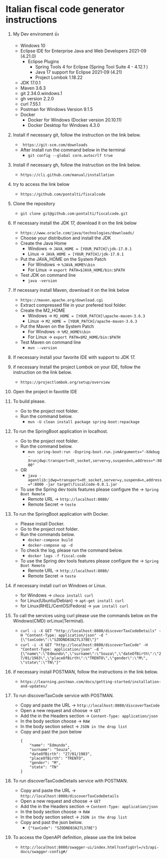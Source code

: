 # Italian fiscal code generator instructions

1. My Dev enviroment 👍
   - Windows 10
   - Eclipse IDE for Enterprise Java and Web Developers 2021-09 (4.21.0)
   		- Eclipse Plugins
   			- Spring Tools 4 for Eclipse (Spring Tool Suite 4 - 4.12.1 ) 
   			- Java 17 support for Eclipse 2021-09 (4.21)
   			- Project Lombok 1.18.22
   - JDK 17.0.1
   - Maven  3.6.3
   - git 2.34.0.windows.1
   - gh version 2.2.0
   - curl 7.55.1
   - Postman for Windows Version 9.1.5
   - Docker
		- Docker for Windows (Docker version 20.10.11) 
		- Docker Desktop for Windows 4.3.0

2. Install if necessary git, follow the instruction on the link below.
	- ```  https://git-scm.com/downloads ```
	- After install run the command below in the terminal
		- ``` git config --global core.autocrlf true ```

3. Install if necessary gh, follow the instruction on the link below.
	- ``` https://cli.github.com/manual/installation ```

4. try to access the link below
	- ``` https://github.com/pontalti/fiscalcode ```

5. Clone the repository
	- ``` git clone git@github.com:pontalti/fiscalcode.git ```

6. If necessary install the JDK 17, download it on the link below
	- ``` https://www.oracle.com/java/technologies/downloads/ ```
	- Choose your distribution and install the JDK
	- Create the Java Home
		- Windows -> ``` JAVA_HOME = [YOUR_PATCH]\jdk-17.0.1 ```
		- Linux -> ``` JAVA_HOME = [YOUR_PATCH]/jdk-17.0.1 ```
	- Put the JAVA_HOME on the System Patch
		- For Windows -> ``` %JAVA_HOME%\bin ```
		- For Linux -> ``` export PATH=$JAVA_HOME/bin:$PATH ```
	- Test JDK on command line
		- ``` java -version ```		

7. If necessary install Maven, download it on the link below
	- ``` https://maven.apache.org/download.cgi ```
	- Extract compressed file in your prefered tool folder.
	- Create the M2_HOME
		- Windows -> ``` M2_HOME = [YOUR_PATCH]\apache-maven-3.6.3 ```
		- Linux -> ``` M2_HOME = [YOUR_PATCH]/apache-maven-3.6.3 ```
	- Put the Maven on the System Patch
		- For Windows -> ``` %M2_HOME%\bin ```
		- For Linux -> ``` export PATH=$M2_HOME/bin:$PATH ```
	- Test Maven on command line
		- ``` mvn --version ```

8. If necessary install your favorite IDE with support to JDK 17.

9. if necessary Install the project Lombok on your IDE, follow the instruction on the link below.
	- ``` https://projectlombok.org/setup/overview ```

10. Open the project in favotite IDE

11. To build please.
	- Go to the project root folder.
	- Run the command below.
		- ``` mvn -U clean install package spring-boot:repackage ```

12. To run the SpringBoot application in localhost.
	- Go to the project root folder.
	- Run the command below.
		- ``` mvn spring-boot:run -Dspring-boot.run.jvmArguments="-Xdebug -Xrunjdwp:transport=dt_socket,server=y,suspend=n,address=*:8000" ```
	- OR
		- ``` java -agentlib:jdwp=transport=dt_socket,server=y,suspend=n,address=*:8000 -jar target\fiscalcode-0.0.1.jar ```
	- To use the Spring dev tools features please configure the -> ``` Spring Boot Remote ```
		- Remote URL -> ``` http://localhost:8080/ ```
		- Remote Secret -> ``` teste ```

13. To run the SpringBoot application with Docker.
	- Please install Docker.
	- Go to the project root folder.
	- Run the commands below.
		- ``` docker-compose build ```			
		- ``` docker-compose up -d ```
	- To check the log, please run the command below.
		- ``` docker logs -f fiscal-code ```
	- To use the Spring dev tools features please configure the -> ``` Spring Boot Remote ```
		- Remote URL -> ``` http://localhost:8080/ ```
		- Remote Secret -> ``` teste ```
		
14. if necessary install curl on Windows or Linux.
	- for Windows -> ``` choco install curl ```
	- for Linux(Ubuntu/Debian) -> ``` apt-get install curl ```
	- for Linux(RHEL/CentOS/Fedora) -> ``` yum install curl ```
	
15. To call the services using curl please use the commands below on the Windows(CMD) orLinux(Terminal).
	- ``` curl -i -X GET "http://localhost:8080/discoverTaxCodeDetails" -H "Content-Type: application/json" -d "{\"taxCode\":\"SZODND83A27L378E\"}" ```
	- ``` curl -i -X GET "http://localhost:8080/discoverTaxCode" -H "Content-Type: application/json" -d "{\"name\":\"Edmundo\",\"surname\":\"Souza\",\"dateOfBirth\":\"27/01/1983\",\"placeOfBirth\":\"TRENTO\",\"gender\":\"M\", \"state\":\"TN\"}" ```

16. if necessary install POSTMAN, follow the instructions in the link below.
	- ``` https://learning.postman.com/docs/getting-started/installation-and-updates/ ```

17. To run discoverTaxCode service with POSTMAN.
	- Copy and paste the URL -> ``` http://localhost:8080/discoverTaxCode ```
	- Open a new request and choose -> ``` GET ```
	- Add the in the Headers section -> ``` Content-Type: application/json ```
	- In the body section choose -> ``` RAW ```
	- In the body section select -> ``` JSON in the drop list ```
	- Copy and past the json below
		``` 
		{
		    "name": "Edmundo",
		    "surname": "Souza",
		    "dateOfBirth": "27/01/1983",
		    "placeOfBirth": "TRENTO",
		    "gender": "M",
		    "state": "TN"
		}
		```
		
		
18. To run discoverTaxCodeDetails service with POSTMAN.
	- Copy and paste the URL -> ``` http://localhost:8080/discoverTaxCodeDetails ```
	- Open a new request and choose -> ``` GET ```
	- Add the in the Headers section -> ``` Content-Type: application/json ```
	- In the body section choose -> ``` RAW ```
	- In the body section select -> ``` JSON in the drop list ```
	- Copy and past the json below.
		- ```{"taxCode": "SZODND83A27L378E"}```

19. To access the OpenAPI definition, please use the link below
	- ``` http://localhost:8080/swagger-ui/index.html?configUrl=/v3/api-docs/swagger-config#/ ``` 


